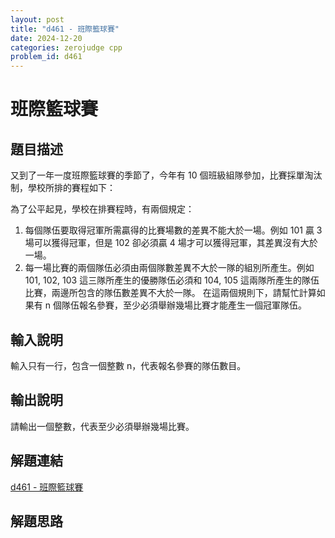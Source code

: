 ```yaml
---
layout: post
title: "d461 - 班際籃球賽"
date: 2024-12-20
categories: zerojudge cpp
problem_id: d461
---
```


# 班際籃球賽

## 題目描述

又到了一年一度班際籃球賽的季節了，今年有 10 個班級組隊參加，比賽採單淘汰制，學校所排的賽程如下：

為了公平起見，學校在排賽程時，有兩個規定：
1. 每個隊伍要取得冠軍所需贏得的比賽場數的差異不能大於一場。例如 101 贏 3 場可以獲得冠軍，但是 102 卻必須贏 4 場才可以獲得冠軍，其差異沒有大於一場。
2. 每一場比賽的兩個隊伍必須由兩個隊數差異不大於一隊的組別所產生。例如 101, 102, 103 這三隊所產生的優勝隊伍必須和 104, 105 這兩隊所產生的隊伍比賽，兩邊所包含的隊伍數差異不大於一隊。
在這兩個規則下，請幫忙計算如果有 n 個隊伍報名參賽，至少必須舉辦幾場比賽才能產生一個冠軍隊伍。

## 輸入說明

輸入只有一行，包含一個整數 n，代表報名參賽的隊伍數目。

## 輸出說明

請輸出一個整數，代表至少必須舉辦幾場比賽。

## 解題連結

[d461 - 班際籃球賽](https://zerojudge.tw/ShowProblem?problemid=d461)

## 解題思路

